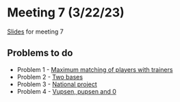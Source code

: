 # Meeting 7 (3/22/23)

[Slides](https://docs.google.com/presentation/d/1tsQRrjFdjQtXj6ZXXyst59Ja13JM90bjqtGvirjfh4E/edit#slide=id.g1f9afbbb915_0_1) for meeting 7

## Problems to do

- Problem 1 - [Maximum matching of players with trainers](https://leetcode.com/problems/maximum-matching-of-players-with-trainers/)
- Problem 2 - [Two bases](https://codeforces.com/problemset/problem/602/A)
- Problem 3 - [National project](https://codeforces.com/problemset/problem/1303/B)
- Problem 4 - [Vupsen, pupsen and 0](https://codeforces.com/problemset/problem/1582/D)